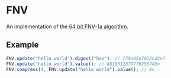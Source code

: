 # FNV

An implementation of the [64 bit FNV-1a algorithm](http://www.isthe.com/chongo/tech/comp/fnv/).

## Example
```ts
FNV.update("hello world").digest("hex"); // 779a65e7023cd2e7
FNV.update("hello world").value(); // 8618312879776256743n
FNV.compress(4, FNV.update("hello world").value(); // 9n
```


